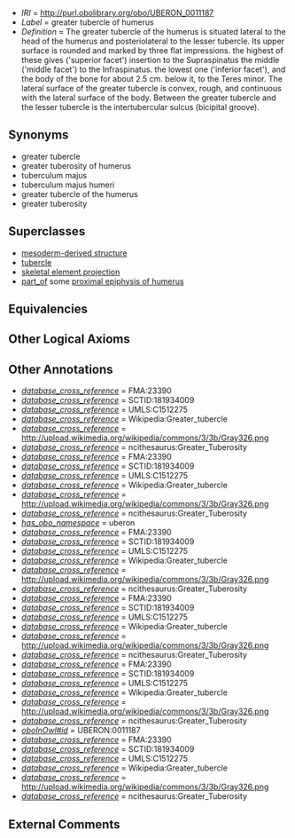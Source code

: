  * *IRI* = http://purl.obolibrary.org/obo/UBERON_0011187
 * *Label* = greater tubercle of humerus
 * *Definition* = The greater tubercle of the humerus is situated lateral to the head of the humerus and posteriolateral to the lesser tubercle. Its upper surface is rounded and marked by three flat impressions. the highest of these gives ('superior facet') insertion to the Supraspinatus the middle ('middle facet') to the Infraspinatus. the lowest one ('inferior facet'), and the body of the bone for about 2.5 cm. below it, to the Teres minor. The lateral surface of the greater tubercle is convex, rough, and continuous with the lateral surface of the body. Between the greater tubercle and the lesser tubercle is the intertubercular sulcus (bicipital groove).

## Synonyms

 * greater tubercle
 * greater tuberosity of humerus
 * tuberculum majus
 * tuberculum majus humeri
 * greater tubercle of the humerus
 * greater tuberosity

## Superclasses

 * [mesoderm-derived structure](../../UBERON/20/UBERON_0004120.md)
 * [tubercle](../../UBERON/13/UBERON_0005813.md)
 * [skeletal element projection](../../UBERON/00/UBERON_4100000.md)
 * [part_of](../../BFO/50/BFO_0000050.md) some [proximal epiphysis of humerus](../../UBERON/11/UBERON_0004411.md)

## Equivalencies


## Other Logical Axioms


## Other Annotations

 * *[database_cross_reference](../../ef/oboInOwl#hasDbXref.md)* = FMA:23390
 * *[database_cross_reference](../../ef/oboInOwl#hasDbXref.md)* = SCTID:181934009
 * *[database_cross_reference](../../ef/oboInOwl#hasDbXref.md)* = UMLS:C1512275
 * *[database_cross_reference](../../ef/oboInOwl#hasDbXref.md)* = Wikipedia:Greater_tubercle
 * *[database_cross_reference](../../ef/oboInOwl#hasDbXref.md)* = http://upload.wikimedia.org/wikipedia/commons/3/3b/Gray326.png
 * *[database_cross_reference](../../ef/oboInOwl#hasDbXref.md)* = ncithesaurus:Greater_Tuberosity
 * *[database_cross_reference](../../ef/oboInOwl#hasDbXref.md)* = FMA:23390
 * *[database_cross_reference](../../ef/oboInOwl#hasDbXref.md)* = SCTID:181934009
 * *[database_cross_reference](../../ef/oboInOwl#hasDbXref.md)* = UMLS:C1512275
 * *[database_cross_reference](../../ef/oboInOwl#hasDbXref.md)* = Wikipedia:Greater_tubercle
 * *[database_cross_reference](../../ef/oboInOwl#hasDbXref.md)* = http://upload.wikimedia.org/wikipedia/commons/3/3b/Gray326.png
 * *[database_cross_reference](../../ef/oboInOwl#hasDbXref.md)* = ncithesaurus:Greater_Tuberosity
 * *[has_obo_namespace](../../ce/oboInOwl#hasOBONamespace.md)* = uberon
 * *[database_cross_reference](../../ef/oboInOwl#hasDbXref.md)* = FMA:23390
 * *[database_cross_reference](../../ef/oboInOwl#hasDbXref.md)* = SCTID:181934009
 * *[database_cross_reference](../../ef/oboInOwl#hasDbXref.md)* = UMLS:C1512275
 * *[database_cross_reference](../../ef/oboInOwl#hasDbXref.md)* = Wikipedia:Greater_tubercle
 * *[database_cross_reference](../../ef/oboInOwl#hasDbXref.md)* = http://upload.wikimedia.org/wikipedia/commons/3/3b/Gray326.png
 * *[database_cross_reference](../../ef/oboInOwl#hasDbXref.md)* = ncithesaurus:Greater_Tuberosity
 * *[database_cross_reference](../../ef/oboInOwl#hasDbXref.md)* = FMA:23390
 * *[database_cross_reference](../../ef/oboInOwl#hasDbXref.md)* = SCTID:181934009
 * *[database_cross_reference](../../ef/oboInOwl#hasDbXref.md)* = UMLS:C1512275
 * *[database_cross_reference](../../ef/oboInOwl#hasDbXref.md)* = Wikipedia:Greater_tubercle
 * *[database_cross_reference](../../ef/oboInOwl#hasDbXref.md)* = http://upload.wikimedia.org/wikipedia/commons/3/3b/Gray326.png
 * *[database_cross_reference](../../ef/oboInOwl#hasDbXref.md)* = ncithesaurus:Greater_Tuberosity
 * *[database_cross_reference](../../ef/oboInOwl#hasDbXref.md)* = FMA:23390
 * *[database_cross_reference](../../ef/oboInOwl#hasDbXref.md)* = SCTID:181934009
 * *[database_cross_reference](../../ef/oboInOwl#hasDbXref.md)* = UMLS:C1512275
 * *[database_cross_reference](../../ef/oboInOwl#hasDbXref.md)* = Wikipedia:Greater_tubercle
 * *[database_cross_reference](../../ef/oboInOwl#hasDbXref.md)* = http://upload.wikimedia.org/wikipedia/commons/3/3b/Gray326.png
 * *[database_cross_reference](../../ef/oboInOwl#hasDbXref.md)* = ncithesaurus:Greater_Tuberosity
 * *[oboInOwl#id](../../id/oboInOwl#id.md)* = UBERON:0011187
 * *[database_cross_reference](../../ef/oboInOwl#hasDbXref.md)* = FMA:23390
 * *[database_cross_reference](../../ef/oboInOwl#hasDbXref.md)* = SCTID:181934009
 * *[database_cross_reference](../../ef/oboInOwl#hasDbXref.md)* = UMLS:C1512275
 * *[database_cross_reference](../../ef/oboInOwl#hasDbXref.md)* = Wikipedia:Greater_tubercle
 * *[database_cross_reference](../../ef/oboInOwl#hasDbXref.md)* = http://upload.wikimedia.org/wikipedia/commons/3/3b/Gray326.png
 * *[database_cross_reference](../../ef/oboInOwl#hasDbXref.md)* = ncithesaurus:Greater_Tuberosity

## External Comments

